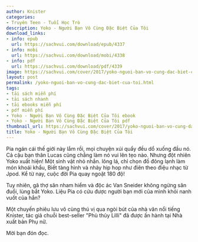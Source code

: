 ```yaml
---
author: Knister
categories:
- Truyên Teen - Tuổi Học Trò
description: Yoko - Người Bạn Vô Cùng Đặc Biệt Của Tôi
download_links:
- info: epub
  url: https://sachvui.com/download/epub/4337
- info: mobi
  url: https://sachvui.com/download/mobi/4338
- info: pdf
  url: https://sachvui.com/download/pdf/4339
image: https://sachvui.com/cover/2017/yoko-nguoi-ban-vo-cung-dac-biet-cua-toi.jpg
layout: post
permalink: /yoko-nguoi-ban-vo-cung-dac-biet-cua-toi.html
tags:
- tải sách miễn phí
- tải sách nhanh
- tải ebooks miễn phí
- pdf miễn phí
- Yoko - Người Bạn Vô Cùng Đặc Biệt Của Tôi ebook
- Yoko - Người Bạn Vô Cùng Đặc Biệt Của Tôi pdf
thumbnail_url: https://sachvui.com/cover/2017/yoko-nguoi-ban-vo-cung-dac-biet-cua-toi.jpg
title: Yoko - Người Bạn Vô Cùng Đặc Biệt Của Tôi
---
```


 <div class="item-desc text-justify"> <p>Pia ngán cái thế giới này lắm rồi, mọi chuyện xúi quẩy đều dổ xuống đầu nó. Cả cậu bạn thân Lucas cũng chẳng làm nó vui lên tẹo nào. Nhưng đột nhiên Yoko xuất hiện! Một sinh vật nhỏ nhắn. lông lá, chỉ chọn đồ đông lạnh làm món khoái khẩu, Biết tàng hình và nhảy hip hop như điên theo điệu nhạc từ Jpod. Kể từ nay, cuộc đời Pia quay ngoặt 180 độ!</p><p>Tuy nhiên, gã thợ săn nham hiểm và độc ác Van Sneider không ngừng săn đuổi, lùng bắt Yoko. Liệu Pia có cứu được người bạn mới của mình khỏi nanh vuốt của hắn?</p><p>Một chuyến phiêu lưu vô cùng thú vị qua ngòi bút của nhà văn nổi tiếng Knister, tác giả chuỗi best-seller "Phù thủy Lilli" đã được ấn hành tại Nhà xuất bản Phụ nữ.</p><p>Mời bạn đón đọc.</p> </div>